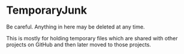 # TemporaryJunk
Be careful. Anything in here may be deleted at any time.

This is mostly for holding temporary files which are shared with other projects on GitHub and then later moved to those projects.
